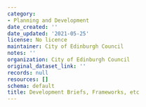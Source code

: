 ```yaml
---
category:
- Planning and Development
date_created: ''
date_updated: '2021-05-25'
license: No licence
maintainer: City of Edinburgh Council
notes: ''
organization: City of Edinburgh Council
original_dataset_link: ''
records: null
resources: []
schema: default
title: Development Briefs, Frameworks, etc
---
```

